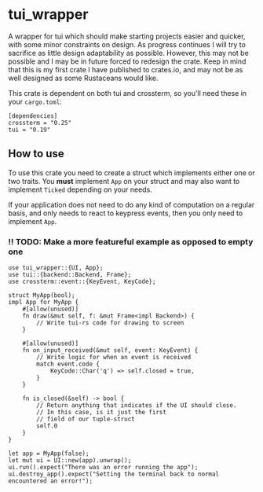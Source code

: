 # tui_wrapper
A wrapper for tui which should make starting projects easier and quicker, with some minor constraints on design. As progress continues I will try to sacrifice as little design adaptability as possible. However, this may not be possible and I may be in future forced to redesign the crate. Keep in mind that this is my first crate I have published to crates.io, and may not be as well designed as some Rustaceans would like.

This crate is dependent on both tui and crossterm, so you'll need these in your `cargo.toml`:
```
[dependencies]
crossterm = "0.25"
tui = "0.19"
```

## How to use
To use this crate you need to create a struct which implements either one or two traits.
You **must** implement `App` on your struct and may also want to implement `Ticked` depending on your needs.

If your application does not need to do any kind of computation on a regular basis, and only needs to react 
to keypress events, then you only need to implement `App`.

### !! TODO: Make a more featureful example as opposed to empty one

```
use tui_wrapper::{UI, App};
use tui::{backend::Backend, Frame};
use crossterm::event::{KeyEvent, KeyCode};

struct MyApp(bool);
impl App for MyApp {
    #[allow(unused)]
    fn draw(&mut self, f: &mut Frame<impl Backend>) {
        // Write tui-rs code for drawing to screen
    }

    #[allow(unused)]
    fn on_input_received(&mut self, event: KeyEvent) {
        // Write logic for when an event is received
        match event.code {
            KeyCode::Char('q') => self.closed = true,
        }
    }
        
    fn is_closed(&self) -> bool {
        // Return anything that indicates if the UI should close.
        // In this case, is it just the first
        // field of our tuple-struct
        self.0 
    }
}
    
let app = MyApp(false);
let mut ui = UI::new(app).unwrap();
ui.run().expect("There was an error running the app");
ui.destroy_app().expect("Setting the terminal back to normal encountered an error!");